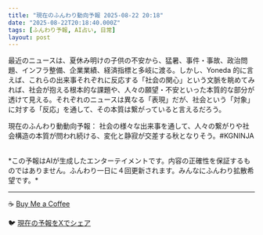 ```yaml
---
title: "現在のふんわり動向予報 2025-08-22 20:18"
date: "2025-08-22T20:18:40.000Z"
tags: [ふんわり予報, AI占い, 日常]
layout: post
---
```


最近のニュースは、夏休み明けの子供の不安から、猛暑、事件・事故、政治問題、インフラ整備、企業業績、経済指標と多岐に渡る。しかし、Yoneda 的に言えば、これらの出来事それぞれに反応する「社会の関心」という文脈を眺めてみれば、社会が抱える根本的な課題や、人々の願望・不安といった本質的な部分が透けて見える。それぞれのニュースは異なる「表現」だが、社会という「対象」に対する「反応」を通して、その本質は繋がっていると言えるだろう。

現在のふんわり動動向予報：
社会の様々な出来事を通して、人々の繋がりや社会構造の本質が問われ続ける、変化と静寂が交差する秋となりそう。#KGNINJA

<br>
*この予報はAIが生成したエンターテイメントです。内容の正確性を保証するものではありません。ふんわり一日に４回更新されます。みんなにふんわり拡散希望です。*

---
☕️ [Buy Me a Coffee](https://www.buymeacoffee.com/kgninja)

🐦 [現在の予報をXでシェア](https://twitter.com/intent/tweet?text=%E7%8F%BE%E5%9C%A8%E3%81%AE%E3%81%B5%E3%82%93%E3%82%8F%E3%82%8A%E4%BA%88%E5%A0%B1%3A%20%E3%80%8C%E6%9C%80%E8%BF%91%E3%81%AE%E3%83%8B%E3%83%A5%E3%83%BC%E3%82%B9%E3%81%AF%E3%80%81%E5%A4%8F%E4%BC%91%E3%81%BF%E6%98%8E%E3%81%91%E3%81%AE%E5%AD%90%E4%BE%9B%E3%81%AE%E4%B8%8D%E5%AE%89%E3%81%8B%E3%82%89%E3%80%81%E7%8C%9B%E6%9A%91%E3%80%81%E4%BA%8B%E4%BB%B6%E3%83%BB%E4%BA%8B%E6%95%85%E3%80%81%E6%94%BF%E6%B2%BB%E5%95%8F%E9%A1%8C%E3%80%81%E3%82%A4%E3%83%B3%E3%83%95%E3%83%A9%E6%95%B4%E5%82%99%E3%80%81%E4%BC%81%E6%A5%AD%E6%A5%AD%E7%B8%BE%E3%80%81%E7%B5%8C%E6%B8%88%E6%8C%87%E6%A8%99%E3%81%A8%E5%A4%9A%E5%B2%90%E3%81%AB%E6%B8%A1%E3%82%8B%E3%80%82%E3%80%8D%23KGNINJA%20%E7%B6%9A%E3%81%8D%E3%81%AF%E3%83%96%E3%83%AD%E3%82%B0%E3%81%A7%EF%BC%81%F0%9F%91%87&url=https%3A%2F%2Fkg-ninja.github.io%2FFunwariyoso%2F)
